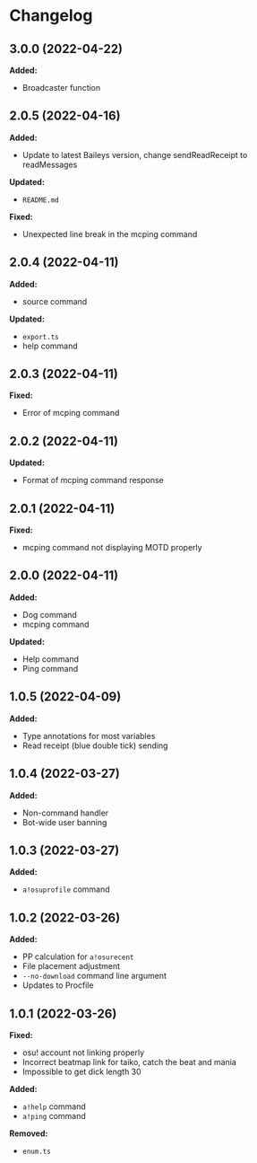 # Changelog

## 3.0.0 (2022-04-22)
**Added:**
- Broadcaster function

## 2.0.5 (2022-04-16)
**Added:**
- Update to latest Baileys version, change sendReadReceipt to readMessages

**Updated:**
- `README.md`

**Fixed:**
- Unexpected line break in the mcping command
## 2.0.4 (2022-04-11)
**Added:**
- source command

**Updated:**
- `export.ts`
- help command

## 2.0.3 (2022-04-11)
**Fixed:**
- Error of mcping command

## 2.0.2 (2022-04-11)
**Updated:**
- Format of mcping command response

## 2.0.1 (2022-04-11)
**Fixed:**
- mcping command not displaying MOTD properly
## 2.0.0 (2022-04-11)
**Added:**
- Dog command
- mcping command

**Updated:**
- Help command
- Ping command

## 1.0.5 (2022-04-09)
**Added:**
- Type annotations for most variables
- Read receipt (blue double tick) sending

## 1.0.4 (2022-03-27)
**Added:**
- Non-command handler
- Bot-wide user banning

## 1.0.3 (2022-03-27)
**Added:**
- `a!osuprofile` command
## 1.0.2 (2022-03-26)
**Added:**
- PP calculation for `a!osurecent`
- File placement adjustment
- `--no-download` command line argument
- Updates to Procfile
## 1.0.1 (2022-03-26)
**Fixed:**
- osu! account not linking properly
- Incorrect beatmap link for taiko, catch the beat and mania
- Impossible to get dick length 30

**Added:**
- `a!help` command
- `a!ping` command

**Removed:**
- `enum.ts`